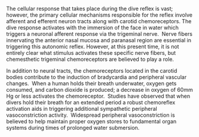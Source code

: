 The cellular response that takes place during the dive reflex is vast; however, the primary cellular mechanisms responsible for the reflex involve afferent and efferent neuron tracts along with carotid chemoreceptors. The dive response activates with the immersion of the face in water which triggers a neuronal afferent response via the trigeminal nerve.  Nerve fibers innervating the anterior nasal mucosa and paranasal region are essential in triggering this autonomic reflex. However, at this present time, it is not entirely clear what stimulus activates these specific nerve fibers, but chemesthetic trigeminal chemoreceptors are believed to play a role.

In addition to neural tracts, the chemoreceptors located in the carotid bodies contribute to the induction of bradycardia and peripheral vascular changes.  When a human holds their breath underwater, oxygen gets consumed, and carbon dioxide is produced; a decrease in oxygen of 60mm Hg or less activates the chemoreceptor.  Studies have observed that when divers hold their breath for an extended period a robust chemoreflex activation aids in triggering additional sympathetic peripheral vasoconstriction activity.  Widespread peripheral vasoconstriction is believed to help maintain proper oxygen stores to fundamental organ systems during times of prolonged water submersion.